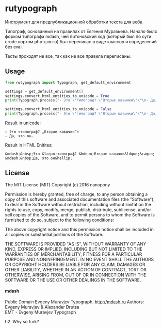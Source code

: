 rutypograph
===========
Инструмент для предпубликационной обработки текста для веба.

Типограф, основанный на правилах от Евгения Муравьева. Начало было форком типографа mdash, чей питоновский код (который был по сути crude портом php-шного) был переписан в виде классов и определений без eval.

Тесты проходят не все, так как не все правила переписаны.


Usage
-----
```python
from rutypograph import Typograph, get_default_environment

settings = get_default_environment()
settings.convert_html_entities_to_unicode = True
print(Typograph.process("- Это \"типограф? \"Вторые кавычки\"\"\n- Да, это он...."))

settings.convert_html_entities_to_unicode = False
print(Typograph.process("- Это \"типограф? \"Вторые кавычки\"\"\n- Да, это он...."))

```

Result in unicode:
```
— Это «типограф? „Вторые кавычки“»
— Да, это он…
```
Result in HTML Enitites:
```
&mdash;&nbsp;Это &laquo;типограф? &bdquo;Вторые кавычки&ldquo;&raquo;
&mdash;&nbsp;Да, это он&hellip;
```
License
-------

The MIT License (MIT)
Copyright (c) 2016 nanopony

Permission is hereby granted, free of charge, to any person obtaining a copy of this software and associated documentation files (the "Software"), to deal in the Software without restriction, including without limitation the rights to use, copy, modify, merge, publish, distribute, sublicense, and/or sell copies of the Software, and to permit persons to whom the Software is furnished to do so, subject to the following conditions:

The above copyright notice and this permission notice shall be included in all copies or substantial portions of the Software.

THE SOFTWARE IS PROVIDED "AS IS", WITHOUT WARRANTY OF ANY KIND, EXPRESS OR IMPLIED, INCLUDING BUT NOT LIMITED TO THE WARRANTIES OF MERCHANTABILITY, FITNESS FOR A PARTICULAR PURPOSE AND NONINFRINGEMENT. IN NO EVENT SHALL THE AUTHORS OR COPYRIGHT HOLDERS BE LIABLE FOR ANY CLAIM, DAMAGES OR OTHER LIABILITY, WHETHER IN AN ACTION OF CONTRACT, TORT OR OTHERWISE, ARISING FROM, OUT OF OR IN CONNECTION WITH THE SOFTWARE OR THE USE OR OTHER DEALINGS IN THE SOFTWARE.

#### mdash 

Public Domain
Evgeny Muravjev Typograph, http://mdash.ru
Authors: Evgeny Muravjev & Alexander Drutsa  
EMT - Evgeny Muravjev Typograph

h2. Why so fork?

